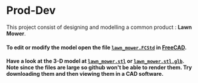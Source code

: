 # Prod-Dev
This project consist of designing and modelling a common product : <strong>Lawn Mower</strong>.
#### To edit or modify the model open the file [`lawn_mower.FCStd`](lawn_mower.FCStd) in [FreeCAD](https://www.freecadweb.org/index.php).
#### Have a look at the 3-D model at [`lawn_mower.stl`](lawn_mower.stl) or [`lawn_mower.stl.glb`](lawn_mower.stl.glb). Note since the files are large so github won't be able to render them. Try downloading them and then viewing them in a CAD software.
